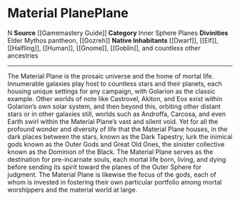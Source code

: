 ﻿---
alignment: N
element: null
id: '1'
name: Material Plane
plane_category: Inner Sphere Planes
rarity: Common
source: '[[DATABASE/source/Gamemastery Guide|Gamemastery Guide]]'
trait: null
type: Plane

---
# Material Plane<span class="item-type">Plane</span>

<span class="trait-alignment item-trait">N</span>
**Source** [[Gamemastery Guide]]
**Category** Inner Sphere Planes
**Divinities** Elder Mythos pantheon, [[Gozreh]]
**Native Inhabitants** [[Dwarf]], [[Elf]], [[Halfling]], [[Human]], [[Gnome]], [[Goblin]], and countless other ancestries

---
The Material Plane is the prosaic universe and the home of mortal life. Innumerable galaxies play host to countless stars and their planets, each housing unique settings for any campaign, with Golarion as the classic example. Other worlds of note like Castrovel, Akiton, and Eox exist within Golarion’s own solar system, and then beyond this, orbiting other distant stars or in other galaxies still, worlds such as Androffa, Carcosa, and even Earth swirl within the Material Plane’s vast and silent void. 
Yet for all the profound wonder and diversity of life that the Material Plane houses, in the dark places between the stars, known as the Dark Tapestry, lurk the inimical gods known as the Outer Gods and Great Old Ones, the sinister collective known as the Dominion of the Black.
 The Material Plane serves as the destination for pre-incarnate souls, each mortal life born, living, and dying before sending its spirit toward the planes of the Outer Sphere for judgment. The Material Plane is likewise the focus of the gods, each of whom is invested in fostering their own particular portfolio among mortal worshippers and the material world at large.